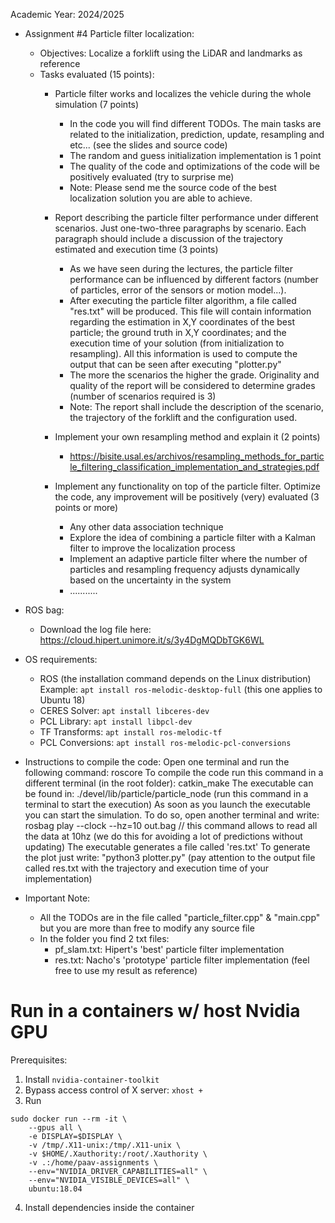 Academic Year: 2024/2025

* Assignment #4 Particle filter localization:
    - Objectives: Localize a forklift using the LiDAR and landmarks as reference
    - Tasks evaluated (15 points):	
        + Particle filter works and localizes the vehicle during the whole simulation (7 points) 
			* In the code you will find different TODOs. The main tasks are related to the initialization, prediction, update, resampling and etc... (see the slides and source code)
            * The random and guess initialization implementation is 1 point
            * The quality of the code and optimizations of the code will be positively evaluated (try to surprise me)
			* Note: Please send me the source code of the best localization solution you are able to achieve.

        + Report describing the particle filter performance under different scenarios. Just one-two-three paragraphs by scenario. Each paragraph should include a discussion of the trajectory estimated and execution time (3 points)
			* As we have seen during the lectures, the particle filter performance can be influenced by different factors (number of particles, error of the sensors or motion model...).
			* After executing the particle filter algorithm, a file called "res.txt" will be produced. This file will contain information regarding the estimation in X,Y coordinates of the best particle; the ground truth in X,Y coordinates; and the execution time of your solution (from initialization to resampling). All this information is used to compute the output that can be seen after executing "plotter.py"
			* The more the scenarios the higher the grade. Originality and quality of the report will be considered to determine grades (number of scenarios required is 3)
			* Note: The report shall include the description of the scenario, the trajectory of the forklift and the configuration used.
        
        + Implement your own resampling method and explain it (2 points)
            * https://bisite.usal.es/archivos/resampling_methods_for_particle_filtering_classification_implementation_and_strategies.pdf

	    + Implement any functionality on top of the particle filter. Optimize the code, any improvement will be positively (very) evaluated (3 points or more)
            * Any other data association technique
            * Explore the idea of combining a particle filter with a Kalman filter to improve the localization process
            * Implement an adaptive particle filter where the number of particles and resampling frequency adjusts dynamically based on the uncertainty in the system
            * ...........

* ROS bag:
    - Download the log file here: https://cloud.hipert.unimore.it/s/3y4DgMQDbTGK6WL

* OS requirements:
	- ROS (the installation command depends on the Linux distribution)
		Example: `apt install ros-melodic-desktop-full` (this one applies to Ubuntu 18)   
    - CERES Solver: `apt install libceres-dev`
    - PCL Library: `apt install libpcl-dev`
    - TF Transforms: `apt install ros-melodic-tf`
    - PCL Conversions: `apt install ros-melodic-pcl-conversions`
    
* Instructions to compile the code:
        Open one terminal and run the following command: roscore
        To compile the code run this command in a different terminal (in the root folder): catkin_make 
	    The executable can be found in: ./devel/lib/particle/particle_node (run this command in a terminal to start the execution)
        As soon as you launch the executable you can start the simulation. To do so, open another terminal and write:
            rosbag play --clock --hz=10 out.bag    // this command allows to read all the data at 10hz (we do this for avoiding a lot of predictions without updating)
        The executable generates a file called 'res.txt'
	To generate the plot just write: "python3 plotter.py" (pay attention to the output file called res.txt with the trajectory and execution time of your implementation) 
	
* Important Note:
    - All the TODOs are in the file called "particle_filter.cpp" & "main.cpp" but you are more than free to modify any source file
    - In the folder you find 2 txt files:
        * pf_slam.txt: Hipert's 'best' particle filter implementation
        * res.txt: Nacho's 'prototype' particle filter implementation (feel free to use my result as reference)

# Run in a containers w/ host Nvidia GPU
Prerequisites:
1. Install `nvidia-container-toolkit`
2. Bypass access control of X server: `xhost +`
3. Run
```
sudo docker run --rm -it \
    --gpus all \
    -e DISPLAY=$DISPLAY \
    -v /tmp/.X11-unix:/tmp/.X11-unix \
    -v $HOME/.Xauthority:/root/.Xauthority \
    -v .:/home/paav-assignments \            
    --env="NVIDIA_DRIVER_CAPABILITIES=all" \
    --env="NVIDIA_VISIBLE_DEVICES=all" \
    ubuntu:18.04
```
4. Install dependencies inside the container